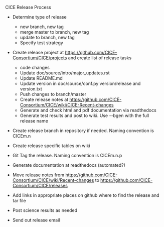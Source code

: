 CICE Release Process
* Determine type of release
  * new branch, new tag
  * merge master to branch, new tag
  * update to branch, new tag
  * Specify test strategy
* Create release project at https://github.com/CICE-Consortium/CICE/projects and create list of release tasks
  * code changes
  * Update doc/source/intro/major_updates.rst
  * Update README.md
  * Update version in doc/source/conf.py version/release and version.txt
  * Push changes to branch/master
  * Create release notes at https://github.com/CICE-Consortium/CICE/wiki/CICE-Recent-changes
  * Generate and check html and pdf documentation via readthedocs
  * Generate test results and post to wiki. Use --bgen with the full release name

* Create release branch in repository if needed.  Naming convention is CICEm.n
* Create release specific tables on wiki
* Git Tag the release. Naming convention is CICEm.n.p
* Generate documentation at readthedocs (automated?)
* Move release notes from https://github.com/CICE-Consortium/CICE/wiki/Recent-changes to https://github.com/CICE-Consortium/CICE/releases
* Add links in appropriate places on github where to find the release and tar file
* Post science results as needed
* Send out release email 
